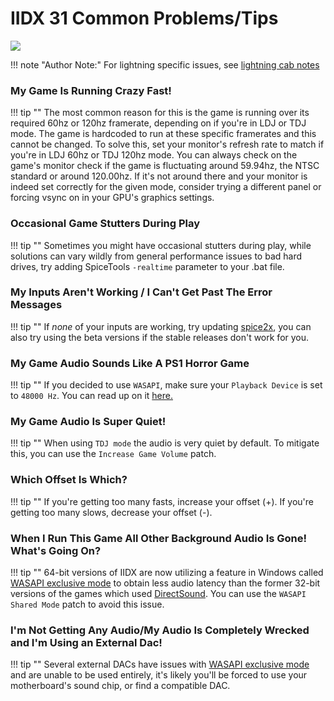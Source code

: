 # IIDX 31 Common Problems/Tips

<img src="/img/iidx31/epolis.png">

!!! note "Author Note:"
	For lightning specific issues, see [lightning cab notes](lightning.md#lightning-specific-troubleshooting)

### My Game Is Running Crazy Fast!

!!! tip ""
	The most common reason for this is the game is running over its required 60hz or 120hz framerate, depending on if you're in LDJ or TDJ mode. The game is hardcoded to run at these specific framerates and this cannot be changed. To solve this, set your monitor's refresh rate to match if you're in LDJ 60hz or TDJ 120hz mode. You can always check on the game's monitor check if the game is fluctuating around 59.94hz, the NTSC standard or around 120.00hz. If it's not around there and your monitor is indeed set correctly for the given mode, consider trying a different panel or forcing vsync on in your GPU's graphics settings.

### Occasional Game Stutters During Play

!!! tip ""
	Sometimes you might have occasional stutters during play, while solutions can vary wildly from general performance issues to bad hard drives, try adding SpiceTools `-realtime` parameter to your .bat file.

### My Inputs Aren't Working / I Can't Get Past The Error Messages

!!! tip ""
	If *none* of your inputs are working, try updating [spice2x](https://spice2x.github.io/), you can also try using the beta versions if the stable releases don't work for you.

### My Game Audio Sounds Like A PS1 Horror Game

!!! tip ""
	If you decided to use `WASAPI`, make sure your `Playback Device` is set to `48000 Hz`. You can read up on it [here.](setup.md#getting-started)

### My Game Audio Is Super Quiet!

!!! tip ""
	When using `TDJ mode` the audio is very quiet by default. To mitigate this, you can use the `Increase Game Volume` patch.

### Which Offset Is Which?

!!! tip ""
	If you're getting too many fasts, increase your offset (+). If you're getting too many slows, decrease your offset (-).

### When I Run This Game All Other Background Audio Is Gone! What's Going On?

!!! tip ""
	64-bit versions of IIDX are now utilizing a feature in Windows called [WASAPI exclusive mode](https://docs.microsoft.com/en-us/windows/win32/coreaudio/exclusive-mode-streams) to obtain less audio latency than the former 32-bit versions of the games which used [DirectSound](https://en.wikipedia.org/wiki/DirectSound). You can use the `WASAPI Shared Mode` patch to avoid this issue.

### I'm Not Getting Any Audio/My Audio Is Completely Wrecked and I'm Using an External Dac!

!!! tip ""
	Several external DACs have issues with [WASAPI exclusive mode](https://docs.microsoft.com/en-us/windows/win32/coreaudio/exclusive-mode-streams) and are unable to be used entirely, it's likely you'll be forced to use your motherboard's sound chip, or find a compatible DAC.


